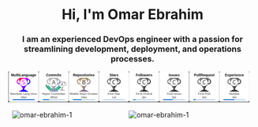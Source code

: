 <h1 align="center">Hi, I'm Omar Ebrahim</h1>
<h3 align="center">I am an experienced DevOps engineer with a passion for streamlining development, deployment, and operations processes.</h3>


<p align="left">
  <a href="https://github.com/ryo-ma/github-profile-trophy">
    <img style="width: 97%" src="./hack.png" alt="omar-ebrahim-1" />
  </a>
</p>

<div style="display: flex; align-items: center; justify-content: center;">
  <img style="width: 47%;" src="https://github-readme-stats.vercel.app/api?username=omar-ebrahim-1&show_icons=true&locale=en" alt="omar-ebrahim-1" />
  <img style="width: 50%;" src="https://github-readme-streak-stats.herokuapp.com/?user=omar-ebrahim-1&" alt="omar-ebrahim-1" />
</div>
